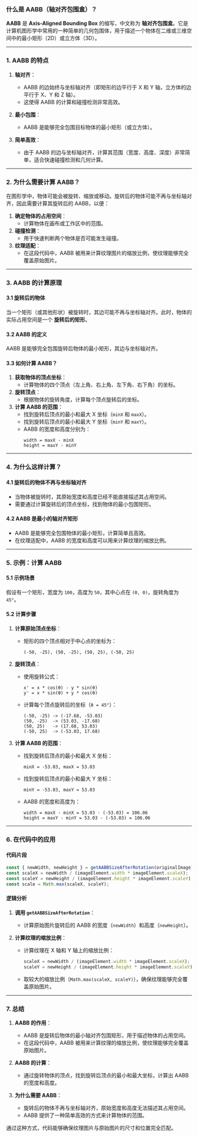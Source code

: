### **什么是 AABB（轴对齐包围盒）？**

**AABB** 是 **Axis-Aligned Bounding Box** 的缩写，中文称为 **轴对齐包围盒**。它是计算机图形学中常用的一种简单的几何包围体，用于描述一个物体在二维或三维空间中的最小矩形（2D）或立方体（3D）。

---

### **1. AABB 的特点**

1. **轴对齐**：
   - AABB 的边始终与坐标轴对齐（即矩形的边平行于 X 和 Y 轴，立方体的边平行于 X、Y 和 Z 轴）。
   - 这使得 AABB 的计算和碰撞检测非常高效。

2. **最小包围**：
   - AABB 是能够完全包围目标物体的最小矩形（或立方体）。

3. **简单高效**：
   - 由于 AABB 的边与坐标轴对齐，计算其范围（宽度、高度、深度）非常简单，适合快速碰撞检测和几何计算。

---

### **2. 为什么需要计算 AABB？**

在图形学中，物体可能会被旋转、缩放或移动。旋转后的物体可能不再与坐标轴对齐，因此需要计算其旋转后的 AABB，以便：
1. **确定物体的占用空间**：
   - 计算物体在画布或工作区中的范围。
2. **碰撞检测**：
   - 用于快速判断两个物体是否可能发生碰撞。
3. **纹理适配**：
   - 在这段代码中，AABB 被用来计算纹理图片的缩放比例，使纹理能够完全覆盖原始图片。

---

### **3. AABB 的计算原理**

#### **3.1 旋转后的物体**
当一个矩形（或其他形状）被旋转时，其边可能不再与坐标轴对齐。此时，物体的实际占用空间是一个 **旋转后的矩形**。

#### **3.2 AABB 的定义**
AABB 是能够完全包围旋转后物体的最小矩形，其边与坐标轴对齐。

#### **3.3 如何计算 AABB？**
1. **获取物体的顶点坐标**：
   - 计算物体的四个顶点（左上角、右上角、左下角、右下角）的坐标。
2. **旋转顶点**：
   - 根据物体的旋转角度，计算每个顶点旋转后的坐标。
3. **计算 AABB 的范围**：
   - 找到旋转后顶点的最小和最大 X 坐标（`minX` 和 `maxX`）。
   - 找到旋转后顶点的最小和最大 Y 坐标（`minY` 和 `maxY`）。
   - AABB 的宽度和高度分别为：
     ```text
     width = maxX - minX
     height = maxY - minY
     ```

---

### **4. 为什么这样计算？**

#### **4.1 旋转后的物体不再与坐标轴对齐**
- 当物体被旋转时，其原始宽度和高度已经不能直接描述其占用空间。
- 需要通过计算旋转后的顶点坐标，找到物体的最小包围矩形。

#### **4.2 AABB 是最小的轴对齐矩形**
- AABB 是能够完全包围物体的最小矩形，计算简单且高效。
- 在纹理适配中，AABB 的宽度和高度可以用来计算纹理的缩放比例。

---

### **5. 示例：计算 AABB**

#### **5.1 示例场景**
假设有一个矩形，宽度为 `100`，高度为 `50`，其中心点在 `(0, 0)`，旋转角度为 `45°`。

#### **5.2 计算步骤**

1. **计算原始顶点坐标**：
   - 矩形的四个顶点相对于中心点的坐标为：
     ```text
     (-50, -25), (50, -25), (50, 25), (-50, 25)
     ```

2. **旋转顶点**：
   - 使用旋转公式：
     ```text
     x' = x * cos(θ) - y * sin(θ)
     y' = x * sin(θ) + y * cos(θ)
     ```
   - 计算每个顶点旋转后的坐标（`θ = 45°`）：
     ```text
     (-50, -25) -> (-17.68, -53.03)
     (50, -25)  -> (53.03, -17.68)
     (50, 25)   -> (17.68, 53.03)
     (-50, 25)  -> (-53.03, 17.68)
     ```

3. **计算 AABB 的范围**：
   - 找到旋转后顶点的最小和最大 X 坐标：
     ```text
     minX = -53.03, maxX = 53.03
     ```
   - 找到旋转后顶点的最小和最大 Y 坐标：
     ```text
     minY = -53.03, maxY = 53.03
     ```
   - AABB 的宽度和高度为：
     ```text
     width = maxX - minX = 53.03 - (-53.03) = 106.06
     height = maxY - minY = 53.03 - (-53.03) = 106.06
     ```

---

### **6. 在代码中的应用**

#### **代码片段**
```typescript
const { newWidth, newHeight } = getAABBSizeAfterRotation(originalImage);
const scaleX = newWidth / (imageElement.width * imageElement.scaleX);
const scaleY = newHeight / (imageElement.height * imageElement.scaleY);
const scale = Math.max(scaleX, scaleY);
```

#### **逻辑分析**
1. **调用 `getAABBSizeAfterRotation`**：
   - 计算原始图片旋转后的 AABB 的宽度（`newWidth`）和高度（`newHeight`）。

2. **计算纹理的缩放比例**：
   - 计算纹理在 X 轴和 Y 轴上的缩放比例：
     ```typescript
     scaleX = newWidth / (imageElement.width * imageElement.scaleX);
     scaleY = newHeight / (imageElement.height * imageElement.scaleY);
     ```
   - 取较大的缩放比例（`Math.max(scaleX, scaleY)`），确保纹理能够完全覆盖原始图片。

---

### **7. 总结**

1. **AABB 的作用**：
   - AABB 是旋转后物体的最小轴对齐包围矩形，用于描述物体的占用空间。
   - 在这段代码中，AABB 被用来计算纹理的缩放比例，使纹理能够完全覆盖原始图片。

2. **AABB 的计算**：
   - 通过旋转物体的顶点，找到旋转后顶点的最小和最大坐标，计算出 AABB 的宽度和高度。

3. **为什么需要 AABB**：
   - 旋转后的物体不再与坐标轴对齐，原始宽度和高度无法描述其占用空间。
   - AABB 提供了一种简单高效的方式来计算物体的范围。

通过这种方式，代码能够确保纹理图片与原始图片的尺寸和位置完全匹配。
